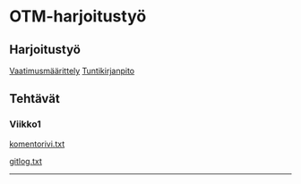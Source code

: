 # OTM-harjoitustyö

## Harjoitustyö

[Vaatimusmäärittely](https://github.com/majormalfunk/otm-harjoitustyo/blob/master/dokumentaatio/Vaatimusmaarittely.md)
[Tuntikirjanpito](https://github.com/majormalfunk/otm-harjoitustyo/blob/master/dokumentaatio/Tuntikirjanpito.md)

## Tehtävät

### Viikko1

[komentorivi.txt](https://github.com/majormalfunk/otm-harjoitustyo/blob/master/laskarit/viikko1/komentorivi.txt)

[gitlog.txt](https://github.com/majormalfunk/otm-harjoitustyo/blob/master/laskarit/viikko1/gitlog.txt)

---------------------
